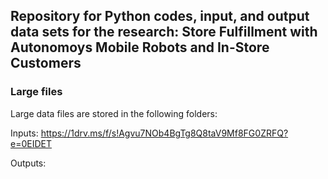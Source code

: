 ## Repository for Python codes, input, and output data sets for the research: Store Fulfillment with Autonomoys Mobile Robots and In-Store Customers

### Large files
Large data files are stored in the following folders: 

Inputs: https://1drv.ms/f/s!Agvu7NOb4BgTg8Q8taV9Mf8FG0ZRFQ?e=0EIDET

Outputs: 
